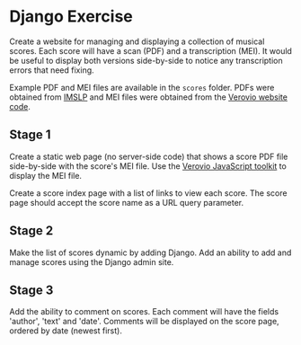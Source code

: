 # Django Exercise

Create a website for managing and displaying a collection of musical scores.
Each score will have a scan (PDF) and a transcription (MEI). It would be useful
to display both versions side-by-side to notice any transcription errors
that need fixing.

Example PDF and MEI files are available in the `scores` folder. PDFs were
obtained from [IMSLP](http://www.imslp.org) and MEI files were obtained from the
[Verovio website code](https://github.com/rism-ch/verovio/tree/gh-pages/examples/downloads).

## Stage 1
Create a static web page (no server-side code) that shows a score PDF file
side-by-side with the score's MEI file. Use the
[Verovio JavaScript toolkit](http://www.verovio.org/javascript.xhtml) to display
the MEI file.

Create a score index page with a list of links to view each score. The score page should accept the score name as a URL query parameter.

## Stage 2
Make the list of scores dynamic by adding Django. Add an ability to add and manage scores using the Django admin site.

## Stage 3
Add the ability to comment on scores. Each comment will have the fields 'author', 'text' and 'date'. Comments will be displayed on the score page, ordered by date (newest first).
